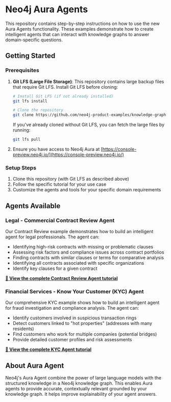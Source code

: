 # Neo4j Aura Agents

This repository contains step-by-step instructions on how to use the new Aura Agents functionality. These examples demonstrate how to create intelligent agents that can interact with knowledge graphs to answer domain-specific questions.

## Getting Started
### Prerequisites

1. **Git LFS (Large File Storage)**: This repository contains large backup files that require Git LFS. Install Git LFS before cloning:
   ```bash
   # Install Git LFS (if not already installed)
   git lfs install
   
   # Clone the repository
   git clone https://github.com/neo4j-product-examples/knowledge-graph-agent.git
   ```
   
   If you've already cloned without Git LFS, you can fetch the large files by running:
   ```bash
   git lfs pull
   ```

2. Ensure you have access to Neo4j Aura at [https://console-preview.neo4j.io/](https://console-preview.neo4j.io/)

### Setup Steps

1. Clone this repository (with Git LFS as described above)
2. Follow the specific tutorial for your use case
3. Customize the agents and tools for your specific domain requirements



## Agents Available

### Legal - Commercial Contract Review Agent

Our Contract Review example demonstrates how to build an intelligent agent for legal professionals. The agent can:
- Identifying high-risk contracts with missing or problematic clauses
- Assessing risk factors and compliance issues across contract portfolios
- Finding contracts with similar clauses or terms for comparative analysis
- Identifying all contracts associated with specific organizations
- Identify key clauses for a given contract

**[📖 View the complete Contract Review Agent tutorial](./contract-review.md)**

### Financial Services - Know Your Customer (KYC) Agent

Our comprehensive KYC example shows how to build an intelligent agent for fraud investigation and compliance analysis. The agent can:
- Identify customers involved in suspicious transaction rings
- Detect customers linked to "hot properties" (addresses with many residents)
- Find customers who work for multiple companies (potential bridges)
- Provide detailed customer profiles and risk assessments

**[📖 View the complete KYC Agent tutorial](./kyc-agent.md)**


## About Aura Agent

Neo4j's Aura Agent combine the power of large language models with the structured knowledge in a Neo4j knowledge graph. 
This enables Aura agents to provide accurate, contextually relevant grounded by your knowledge graph. It helps improve explainability of your agent answers.
